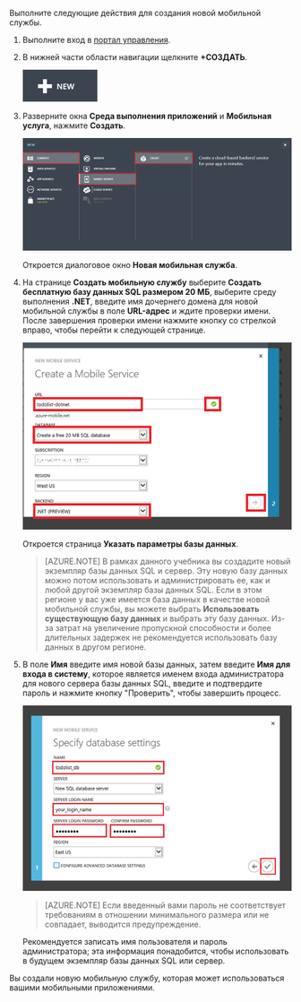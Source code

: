 ﻿

Выполните следующие действия для создания новой мобильной службы.

1.	Выполните вход в [портал управления]. 

2.	В нижней части области навигации щелкните **+СОЗДАТЬ**.

	![](./media/mobile-services-dotnet-backend-create-new-service/plus-new.png)

3.	Разверните окна **Среда выполнения приложений** и **Мобильная услуга**, нажмите **Создать**.

	![](./media/mobile-services-dotnet-backend-create-new-service/mobile-create.png)

	Откроется диалоговое окно **Новая мобильная служба**.

4.	На странице **Создать мобильную службу** выберите **Создать бесплатную базу данных SQL размером 20 МБ**, выберите среду выполнения **.NET**, введите имя дочернего домена для новой мобильной службы в поле **URL-адрес** и ждите проверки имени. После завершения проверки имени нажмите кнопку со стрелкой вправо, чтобы перейти к следующей странице.	

	![](./media/mobile-services-dotnet-backend-create-new-service/mobile-create-page1.png)

   	Откроется страница **Указать параметры базы данных**.

	> [AZURE.NOTE] В рамках данного учебника вы создадите новый экземпляр базы данных SQL и сервер. Эту новую базу данных можно потом использовать и администрировать ее, как и любой другой экземпляр базы данных SQL. Если в этом регионе у вас уже имеется база данных в качестве новой мобильной службы, вы можете выбрать **Использовать существующую базу данных** и выбрать эту базу данных. Из-за затрат на увеличение пропускной способности и более длительных задержек не рекомендуется использовать базу данных в другом регионе.	

6.	В поле **Имя** введите имя новой базы данных, затем введите **Имя для входа в систему**, которое является именем входа администратора для нового сервера базы данных SQL, введите и подтвердите пароль и нажмите кнопку "Проверить", чтобы завершить процесс.

	![](./media/mobile-services-dotnet-backend-create-new-service/mobile-create-page2.png)

	> [AZURE.NOTE] Если введенный вами пароль не соответствует требованиям в отношении минимального размера или не совпадает, выводится предупреждение. 
	>
	Рекомендуется записать имя пользователя и пароль администратора; эта информация понадобится, чтобы использовать в будущем экземпляр базы данных SQL или сервер.

Вы создали новую мобильную службу, которая может использоваться вашими мобильными приложениями.


<!-- URLs. -->
[Портал управления]: https://manage.windowsazure.com/

<!--HONumber=42-->
